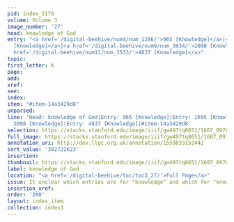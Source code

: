 ```yaml
---
pid: index_2178
volume: Volume 3
image_number: '27'
head: knowledge of God
entry: "<a href='/digital-beehive/num4/num_1286/'>965 [Knowledge]</a>|<a href='/digital-beehive/num7/num_2612/'>1695
  [Knowledge]</a>|<a href='/digital-beehive/num9/num_3034/'>2098 [Knowledge]</a>|<a
  href='/digital-beehive/num11/num_3533/'>4837 [Knowledge]</a>"
topic:
first_letter: K
page:
add:
xref:
see:
index:
item: "#item-14a3429d8"
unparsed:
line: 'Head: knowledge of God|Entry: 965 [Knowledge]|Entry: 1695 [Knowledge]|Entry:
  2098 [Knowledge]|Entry: 4837 [Knowledge]|#item-14a3429d8'
selection: https://stacks.stanford.edu/image/iiif/gw497tq8651/1607_0970/811,2623,894,209/full/0/default.jpg
full_image: https://stacks.stanford.edu/image/iiif/gw497tq8651/1607_0970/full/full/0/default.jpg
annotation_uri: http://dev.llgc.org.uk/annotation/1559833152442
sort_value: '302722623'
insertion:
thumbnail: https://stacks.stanford.edu/image/iiif/gw497tq8651/1607_0970/811,2623,894,209/150,/0/default.jpg
label: knowledge of God
location: "<a href='/digital-beehive/toc/toc3_27/'>Full Page</a>"
issue: It unclear which entries are for "knowledge" and which for "knowledge of God."
insertion_xref:
order: '260'
layout: index_item
collection: index3
---
```


